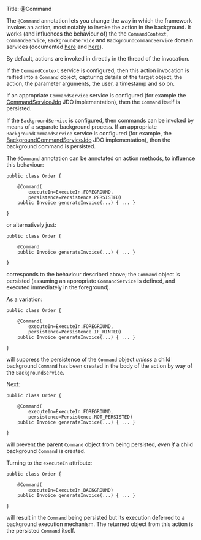 Title: @Command

The `@Command` annotation lets you change the way in which the framework invokes an action, most notably to invoke the action in the background.  It works (and influences the behaviour of) the the `CommandContext`, `CommandService`, `BackgroundService` and `BackgroundCommandService` domain services (documented [here](../../../core/services/command-context.html) and [here](../../../core/services/background-service.html)). 

By default, actions are invoked in directly in the thread of the invocation.

If the `CommandContext` service is configured, then this action invocation is reified into a `Command` object, capturing details of the target object, the action, the parameter arguments, the user, a timestamp and so on. 

If an appropriate `CommandService` service is configured (for example the [CommandServiceJdo](../../../components/objectstores/jdo/command-service-jdo.html) JDO implementation), then the `Command` itself is persisted.

If the `BackgroundService` is configured, then commands can be invoked by means of a separate background process.  If an appropriate `BackgroundCommandService` service is configured (for example, the [BackgroundCommandServiceJdo](../../../components/objectstores/jdo/background-command-service-jdo.html) JDO implementation), then the background command is persisted.

The `@Command` annotation can be annotated on action methods, to influence this behaviour:

    public class Order {

        @Command(
            executeIn=ExecuteIn.FOREGROUND, 
            persistence=Persistence.PERSISTED)
        public Invoice generateInvoice(...) { ... }

    }

or alternatively just:

    public class Order {

        @Command
        public Invoice generateInvoice(...) { ... }

    }

corresponds to the behaviour described above; the `Command` object is persisted (assuming an appropriate `CommandService` is defined, and executed immediately in the foreground).

As a variation:
 
    public class Order {

        @Command(
            executeIn=ExecuteIn.FOREGROUND, 
            persistence=Persistence.IF_HINTED)
        public Invoice generateInvoice(...) { ... }

    }

will suppress the persistence of the `Command` object *unless* a child background `Command` has been created in the body of the action by way of the `BackgroundService`.

Next:

    public class Order {

        @Command(
            executeIn=ExecuteIn.FOREGROUND, 
            persistence=Persistence.NOT_PERSISTED)
        public Invoice generateInvoice(...) { ... }

    }

will prevent the parent `Command` object from being persisted, *even if* a child background `Command` is created.


Turning to the `executeIn` attribute:

    public class Order {

        @Command(
            executeIn=ExecuteIn.BACKGROUND)
        public Invoice generateInvoice(...) { ... }

    }

will result in the `Command` being persisted but its execution deferred to a background execution mechanism.  The returned object from this action is the persisted `Command` itself.

